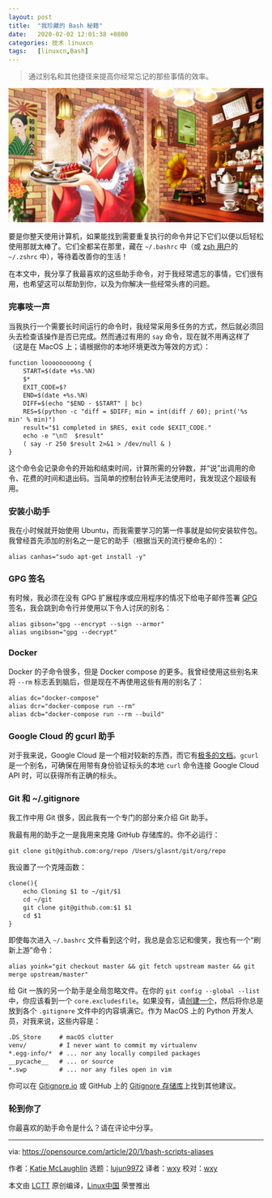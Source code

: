 ```yaml
---
layout: post
title:	"我珍藏的 Bash 秘籍"
date:	2020-02-02 12:01:38 +0800 
categories:	技术 linuxcn 
tags:	[linuxcn,Bash]
---
```




> 
> 通过别名和其他捷径来提高你经常忘记的那些事情的效率。
> 
> 
> 


![](/Asserts/Images/album/202002/02/115932hbw7b782swjj7ft5.jpg)


要是你整天使用计算机，如果能找到需要重复执行的命令并记下它们以便以后轻松使用那就太棒了。它们全都呆在那里，藏在 `~/.bashrc` 中（或 [zsh 用户](https://opensource.com/article/19/9/getting-started-zsh)的 `~/.zshrc` 中），等待着改善你的生活！


在本文中，我分享了我最喜欢的这些助手命令，对于我经常遗忘的事情，它们很有用，也希望这可以帮助到你，以及为你解决一些经常头疼的问题。


### 完事吱一声


当我执行一个需要长时间运行的命令时，我经常采用多任务的方式，然后就必须回头去检查该操作是否已完成。然而通过有用的 `say` 命令，现在就不用再这样了（这是在 MacOS 上；请根据你的本地环境更改为等效的方式）：



```
function looooooooong {
    START=$(date +%s.%N)
    $*
    EXIT_CODE=$?
    END=$(date +%s.%N)
    DIFF=$(echo "$END - $START" | bc)
    RES=$(python -c "diff = $DIFF; min = int(diff / 60); print('%s min' % min)")
    result="$1 completed in $RES, exit code $EXIT_CODE."
    echo -e "\n⏰  $result"
    ( say -r 250 $result 2>&1 > /dev/null & )
}
```

这个命令会记录命令的开始和结束时间，计算所需的分钟数，并“说”出调用的命令、花费的时间和退出码。当简单的控制台铃声无法使用时，我发现这个超级有用。


### 安装小助手


我在小时候就开始使用 Ubuntu，而我需要学习的第一件事就是如何安装软件包。我曾经首先添加的别名之一是它的助手（根据当天的流行梗命名的）：



```
alias canhas="sudo apt-get install -y"
```

### GPG 签名


有时候，我必须在没有 GPG 扩展程序或应用程序的情况下给电子邮件签署 [GPG](https://gnupg.org/) 签名，我会跳到命令行并使用以下令人讨厌的别名：



```
alias gibson="gpg --encrypt --sign --armor"
alias ungibson="gpg --decrypt"
```

### Docker


Docker 的子命令很多，但是 Docker compose 的更多。我曾经使用这些别名来将 `--rm` 标志丢到脑后，但是现在不再使用这些有用的别名了：



```
alias dc="docker-compose"
alias dcr="docker-compose run --rm"
alias dcb="docker-compose run --rm --build"
```

### Google Cloud 的 gcurl 助手


对于我来说，Google Cloud 是一个相对较新的东西，而它有[极多的文档](https://cloud.google.com/service-infrastructure/docs/service-control/getting-started)。`gcurl` 是一个别名，可确保在用带有身份验证标头的本地 `curl` 命令连接 Google Cloud API 时，可以获得所有正确的标头。


### Git 和 ~/.gitignore


我工作中用 Git 很多，因此我有一个专门的部分来介绍 Git 助手。


我最有用的助手之一是我用来克隆 GitHub 存储库的。你不必运行：



```
git clone git@github.com:org/repo /Users/glasnt/git/org/repo
```

我设置了一个克隆函数：



```
clone(){
    echo Cloning $1 to ~/git/$1
    cd ~/git
    git clone git@github.com:$1 $1
    cd $1
}
```

即使每次进入 `~/.bashrc` 文件看到这个时，我总是会忘记和傻笑，我也有一个“刷新上游”命令：



```
alias yoink="git checkout master && git fetch upstream master && git merge upstream/master"
```

给 Git 一族的另一个助手是全局忽略文件。在你的 `git config --global --list` 中，你应该看到一个 `core.excludesfile`。如果没有，请[创建一个](https://help.github.com/en/github/using-git/ignoring-files#create-a-global-gitignore)，然后将你总是放到各个 `.gitignore` 文件中的内容填满它。作为 MacOS 上的 Python 开发人员，对我来说，这些内容是：



```
.DS_Store     # macOS clutter
venv/         # I never want to commit my virtualenv
*.egg-info/*  # ... nor any locally compiled packages
__pycache__   # ... or source
*.swp         # ... nor any files open in vim
```

你可以在 [Gitignore.io](https://www.gitignore.io/) 或 GitHub 上的 [Gitignore 存储库](https://github.com/github/gitignore)上找到其他建议。


### 轮到你了


你最喜欢的助手命令是什么？请在评论中分享。




---


via: <https://opensource.com/article/20/1/bash-scripts-aliases>


作者：[Katie McLaughlin](https://opensource.com/users/glasnt) 选题：[lujun9972](https://github.com/lujun9972) 译者：[wxy](https://github.com/wxy) 校对：[wxy](https://github.com/wxy)


本文由 [LCTT](https://github.com/LCTT/TranslateProject) 原创编译，[Linux中国](https://linux.cn/) 荣誉推出
